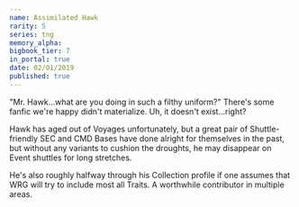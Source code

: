 ```yaml
---
name: Assimilated Hawk
rarity: 5
series: tng
memory_alpha:
bigbook_tier: 7
in_portal: true
date: 02/01/2019
published: true
---
```


"Mr. Hawk...what are you doing in such a filthy uniform?" There's some fanfic we're happy didn't materialize. Uh, it doesn't exist...right?

Hawk has aged out of Voyages unfortunately, but a great pair of Shuttle-friendly SEC and CMD Bases have done alright for themselves in the past, but without any variants to cushion the droughts, he may disappear on Event shuttles for long stretches.

He's also roughly halfway through his Collection profile if one assumes that WRG will try to include most all Traits. A worthwhile contributor in multiple areas.
